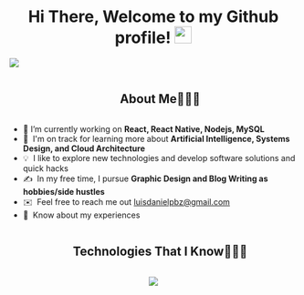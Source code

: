 <div align="center">
<h1> Hi There, Welcome to my Github profile! <img src="https://github.com/abdoachhoubi/abdoachhoubi/blob/main/gifs/Hi.gif" width="30"></h2>
</div>

 <img src="https://i.imgur.com/BQkGLkh.png"> 

<div id="user-content-toc">
  <ul align="center">
    <summary><h2 style="display: inline-block">About Me👨🏻‍💻</h2></summary>
  </ul>
</div>

- 🔭 I’m currently working on **React, React Native, Nodejs, MySQL**
- 🌱 &nbsp;I'm on track for learning more about **Artificial Intelligence, Systems Design, and Cloud Architecture**
- 💡 &nbsp;I like to explore new technologies and develop software solutions and quick hacks
- ✍️ &nbsp;In my free time, I pursue **Graphic Design and Blog Writing as hobbies/side hustles**
- ✉️ &nbsp;Feel free to reach me out luisdanielpbz@gmail.com
- 📄 &nbsp;Know about my experiences

<div id="user-content-toc">
  <ul align="center">
    <summary><h2 style="display: inline-block">Technologies That I Know👨🏻‍💻</h2></summary>
  </ul>
</div>
<!--tech stack icons-->
<p align="center">
  <a href="https://skillicons.dev">
    <img src="https://skillicons.dev/icons?i=git,bootstrap,wordpress,css,discord,docker,laravel,php,figma,firebase,github,html,js,kotlin,linux,materialui,mongodb,mysql,sqlite,nextjs,vite,nodejs,postman,py,react,tailwind,ts,vscode&perline=14" />
  </a>
</p>




<!--
**luisdaniel-21/luisdaniel-21** is a ✨ _special_ ✨ repository because its `README.md` (this file) appears on your GitHub profile.

Here are some ideas to get you started:

- 🔭 I’m currently working on ...
- 🌱 I’m currently learning ...
- 👯 I’m looking to collaborate on ...
- 🤔 I’m looking for help with ...
- 💬 Ask me about ...
- 📫 How to reach me: ...
- 😄 Pronouns: ...
- ⚡ Fun fact: ...
-->
